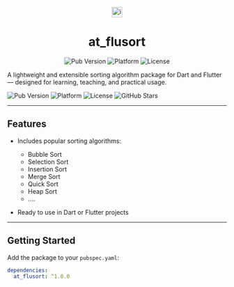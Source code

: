 <div align="center">
  <p>
    <img 
      src="https://github.com/user-attachments/assets/ec004769-3ba2-4afc-bfa1-556ae30d1fa2" 
      alt="icon" 
      width="24" 
      height="24" 
      style="vertical-align: middle; pointer-events: none;" 
    />
    <h1>at_flusort</h1>
  </p>

  <p>
    <img src="https://img.shields.io/pub/v/at_flusort" alt="Pub Version" />
    <img src="https://img.shields.io/badge/platform-Dart%20%26%20Flutter-blue" alt="Platform" />
    <img src="https://img.shields.io/github/license/Krystal0212/at_flusort" alt="License" />
  </p>
</div>


A lightweight and extensible sorting algorithm package for Dart and Flutter — designed for learning, teaching, and practical usage.

![Pub Version](https://img.shields.io/pub/v/at_flusort)
![Platform](https://img.shields.io/badge/platform-Dart%20%26%20Flutter-blue)
![License](https://img.shields.io/github/license/Krystal0212/at_flusort)
![GitHub Stars](https://img.shields.io/github/stars/Krystal0212/at_flusort?style=social)

---

## Features

- Includes popular sorting algorithms:
  - Bubble Sort
  - Selection Sort
  - Insertion Sort
  - Merge Sort
  - Quick Sort
  - Heap Sort
  - ....

- Ready to use in Dart or Flutter projects

---

## Getting Started

Add the package to your `pubspec.yaml`:

```yaml
dependencies:
  at_flusort: ^1.0.0

